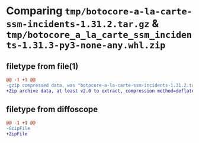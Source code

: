 # Comparing `tmp/botocore-a-la-carte-ssm-incidents-1.31.2.tar.gz` & `tmp/botocore_a_la_carte_ssm_incidents-1.31.3-py3-none-any.whl.zip`

## filetype from file(1)

```diff
@@ -1 +1 @@
-gzip compressed data, was "botocore-a-la-carte-ssm-incidents-1.31.2.tar", last modified: Wed Jul 12 01:44:55 2023, max compression
+Zip archive data, at least v2.0 to extract, compression method=deflate
```

## filetype from diffoscope

```diff
@@ -1 +1 @@
-GzipFile
+ZipFile
```

